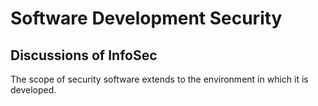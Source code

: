 # Software Development Security

## Discussions of InfoSec

The scope of security software extends to the environment in which it is developed.